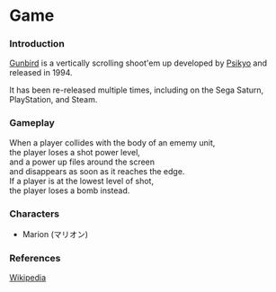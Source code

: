 # Game

### Introduction

[Gunbird](2) is a vertically scrolling shoot'em up developed by [Psikyo](1) and released in 1994.

It has been re-released multiple times,
including on the Sega Saturn, PlayStation, and Steam.

### Gameplay

When a player collides with the body of an ememy unit,  
the player loses a shot power level,  
and a power up files around the screen  
and disappears as soon as it reaches the edge.  
If a player is at the lowest level of shot,  
the player loses a bomb instead.

### Characters

- Marion (マリオン)

### References

[Wikipedia](2)

[1]: https://en.wikipedia.org/wiki/Psikyo
[2]: https://en.wikipedia.org/wiki/Gunbird